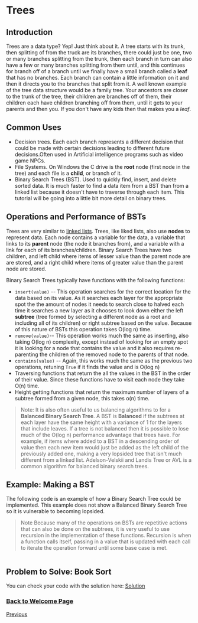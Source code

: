 # Trees

<!-- Introduction -->
## Introduction

Trees are a data type? Yep! Just think about it. A tree starts with its trunk, then splitting of from the  truck are its branches, there could just be one, two or many branches splitting from the trunk, then each branch in turn can also have a few or many branches splitting from them until, and this continues for branch off of a branch until we finally have a small branch called a **leaf** that has no branches. Each branch can contain a little information on it and then it directs you to the branches that split from it. A well known example of the tree data structure would be a family tree. Your ancestors are closer to the trunk of the tree, their children are branches off of them, their children each have children branching off from them, until it gets to your parents and then you. If you don't have any kids then that makes you a _leaf_.

<!-- Common uses -->
## Common Uses

- Decision trees. Each each branch represents a different decision that could be made with certain decisions leading to different future decisions.Often used in Artificial intelligence programs such as video game NPCs. 
- File Systems. On Windows the C drive is the **root** node (first node in the tree) and each file is a **child**, or branch of it.
- Binary Search Trees (BST). Used to quickly find, insert, and delete sorted data. It is much faster to find a data item from a BST than from a linked list because it doesn't have to traverse through each item. This tutorial will be going into a little bit more detail on binary trees.

<!-- Operations -->
## Operations and Performance of BSTs

Trees are very similar to [linked lists](2-topic.md). Trees, like liked lists, also use **nodes** to represent data. Each node contains a variable  for the data, a variable that links to its **parent** node (the node it branches from), and a variable with a link for each of its branches/children. Binary Search Trees have two children, and left child where items of lesser value than the parent node are are stored, and a right child where items of greater value than the parent node are stored.

Binary Search Trees typically have functions with the following functions:

- `insert(value)` -- This operation searches for the correct location for the data based on its value. As it searches each layer for the appropriate spot the the amount of nodes it needs to search close to halved each time it searches a new layer as it chooses to look down either the left **subtree** (tree formed by selecting a different node as a root and including all of its children) or right subtree based on the value. Because of this nature of BSTs this operation takes O(log n) time.
- `remove(value)`-- This operation works much the same as inserting, also taking O(log n) complexity, except instead of looking for an empty spot it is looking for a node that contains the value and it also requires re-parenting the children of the removed node to the parents of that node.
- `contains(value)` -- Again, this works much the same as the previous two operations, retuning `True` if it finds the value and is O(log n)
- Traversing functions that return the all the values in the BST in the order of their value. Since these functions have to visit each node they take O(n) time.
- Height getting functions that return the maximum number of layers of a subtree formed from a given node, this takes o(n) time.

> Note:
> It is also often useful to us balancing algorithms to for a **Balanced Binary Search Tree**. A BST is **Balanced** if the subtrees at each layer have the same height with a variance of 1 for the layers that include leaves. If a tree is not balanced then it is possible to lose much of the O(log n) performance advantage that trees have. For example, if items where added to a BST in a descending order of value then each new item would just be added as the left child of the previously added one, making a very lopsided tree that isn't much different from a linked list. Adelson-Velskii and Landis Tree or AVL is a common algorithm for balanced binary search trees.

<!-- Example -->
## Example: Making a BST

The following code is an example of how a Binary Search Tree could be implemented. This example does not show a Balanced Binary Search Tree so it is vulnerable to becoming lopsided.

> Note
> Because many of the operations on BSTs are repetitive actions that can also be done on the subtrees, it is very useful to use recursion in the implementation of these functions. Recursion is when a function calls itself, passing in a value that is updated with each call to iterate the operation forward until some base case is met.

``` python

```

<!-- Problem to Solve -->
## Problem to Solve: Book Sort

<!-- Link to Solution -->
You can check your code with the solution here: [Solution](tbd.py)

### [Back to Welcome Page](0-welcome.md)

[Previous](2-topic.md)